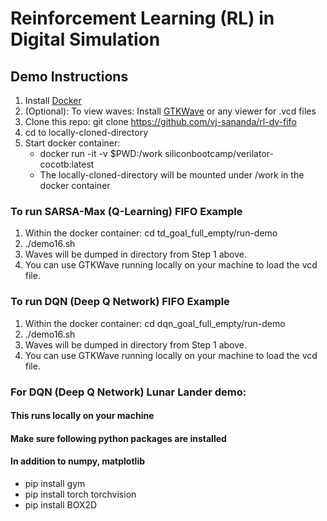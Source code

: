 # Reinforcement Learning (RL) in Digital Simulation

## Demo Instructions

1. Install [Docker](https://www.docker.com/products/docker-desktop) 
2. (Optional): To view waves: Install [GTKWave](http://gtkwave.sourceforge.net) or any viewer for .vcd files
3. Clone this repo: git clone https://github.com/vj-sananda/rl-dv-fifo
4. cd to locally-cloned-directory
5. Start docker container: 
   * docker run -it -v $PWD:/work siliconbootcamp/verilator-cocotb:latest
   * The locally-cloned-directory will be mounted under /work in the docker container

### To run SARSA-Max (Q-Learning) FIFO Example
1. Within the docker container: cd td_goal_full_empty/run-demo
2. ./demo16.sh
3. Waves will be dumped in directory from Step 1 above.
4. You can use GTKWave running locally on your machine to load the vcd file.

### To run DQN (Deep Q Network) FIFO Example
1. Within the docker container: cd dqn_goal_full_empty/run-demo
2. ./demo16.sh
3. Waves will be dumped in directory from Step 1 above. 
4. You can use GTKWave running locally on your machine to load the vcd file.

### For DQN (Deep Q Network) Lunar Lander demo:
#### This runs locally on your machine
#### Make sure following python packages are installed
#### In addition to numpy, matplotlib
* pip install gym
* pip install torch torchvision
* pip install BOX2D


